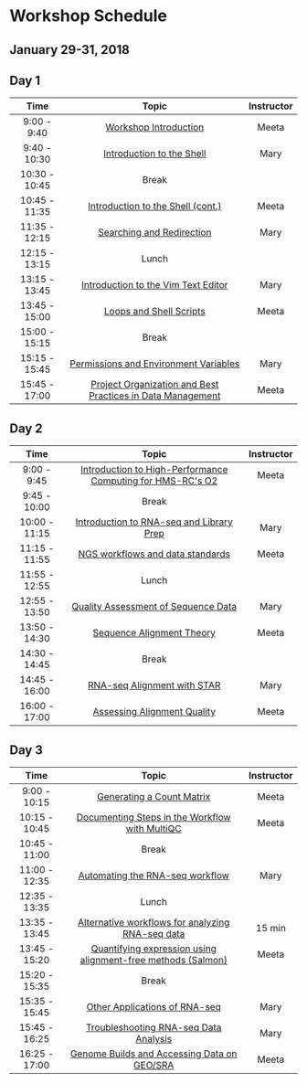 # Workshop Schedule
## January 29-31, 2018

## Day 1

| Time            |  Topic  | Instructor |
|:------------------------:|:------------------------------------------------:|:--------:|
|9:00 - 9:40 | [Workshop Introduction]() | Meeta |
|9:40 - 10:30 | [Introduction to the Shell](https://hbctraining.github.io/Intro-to-Shell/lessons/01_the_filesystem.html) | Mary |
|10:30 - 10:45 | Break | |
|10:45 - 11:35 | [Introduction to the Shell (cont.)](https://hbctraining.github.io/Intro-to-Shell/lessons/01_the_filesystem.html) | Meeta |
|11:35 - 12:15 | [Searching and Redirection](https://hbctraining.github.io/Intro-to-Shell/lessons/02_searching_files.html) | Mary |
|12:15 - 13:15 | Lunch | |
|13:15 - 13:45 | [Introduction to the Vim Text Editor](https://hbctraining.github.io/Intro-to-Shell/lessons/03_vim.html) | Mary |
|13:45 - 15:00 | [Loops and Shell Scripts](https://hbctraining.github.io/Intro-to-Shell/lessons/04_loops_and_scripts.html) | Meeta |
|15:00 - 15:15 | Break | |
|15:15 - 15:45 | [Permissions and Environment Variables](https://hbctraining.github.io/Intro-to-Shell/lessons/05_permissions_and_environment_variables.html) | Mary |
|15:45 - 17:00 | [Project Organization and Best Practices in Data Management](https://hbctraining.github.io/Intro-to-rnaseq-hpc-O2/lessons/01_data_organization.html) | Meeta |

## Day 2

| Time            |   Topic  | Instructor |
|:------------------------:|:----------:|:--------:|
|9:00 - 9:45 | [Introduction to High-Performance Computing for HMS-RC's O2](https://github.com/hbctraining/Intro-to-rnaseq-hpc-O2/blob/master/lectures/HPC_intro_O2.pdf) | Meeta |
|9:45 - 10:00 | Break | |
|10:00 - 11:15 | [Introduction to RNA-seq and Library Prep](https://github.com/hbctraining/Intro-to-rnaseq-hpc-O2/blob/master/lectures/rna-seq_design.pdf) | Mary |
|11:15 - 11:55 | [NGS workflows and data standards](https://github.com/hbctraining/Intro-to-rnaseq-hpc-O2/blob/master/lectures/NGS_workflows.pdf) | Meeta |
|11:55 - 12:55 | Lunch | |
|12:55 - 13:50 | [Quality Assessment of Sequence Data](https://hbctraining.github.io/Intro-to-rnaseq-hpc-O2/lessons/02_assessing_quality.html) | Mary | 
|13:50 - 14:30 | [Sequence Alignment Theory](https://github.com/hbctraining/Intro-to-rnaseq-hpc-O2/blob/master/lectures/Sequence_alignment.pdf) | Meeta |
|14:30 - 14:45 | Break | |
|14:45 - 16:00 | [RNA-seq Alignment with STAR](https://hbctraining.github.io/Intro-to-rnaseq-hpc-O2/lessons/03_alignment.html) | Mary |
|16:00 - 17:00 | [Assessing Alignment Quality](https://hbctraining.github.io/Intro-to-rnaseq-hpc-O2/lessons/04_alignment_quality.html) | Meeta |

## Day 3

| Time            |  Topic  | Instructor |
|:------------------------:|:----------:|:--------:|
|9:00 - 10:15 | [Generating a Count Matrix](https://hbctraining.github.io/Intro-to-rnaseq-hpc-O2/lessons/05_counting_reads.html) | Meeta |
|10:15 - 10:45 | [Documenting Steps in the Workflow with MultiQC](https://hbctraining.github.io/Intro-to-rnaseq-hpc-O2/lessons/06_multiQC.html) | Meeta |
|10:45 - 11:00 | Break | |
|11:00 - 12:35 | [Automating the RNA-seq workflow](https://hbctraining.github.io/Intro-to-rnaseq-hpc-O2/lessons/07_automating_workflow.html) | Mary |
|12:35 - 13:35 | Lunch | |
|13:35 - 13:45 | [Alternative workflows for analyzing RNA-seq data](https://github.com/hbctraining/Intro-to-rnaseq-hpc-O2/blob/master/lectures/RNAseq-analysis-methods.pdf) | 15 min |
|13:45 - 15:20 | [Quantifying expression using alignment-free methods (Salmon)](https://hbctraining.github.io/Intro-to-rnaseq-hpc-O2/lessons/08_salmon.html) | Meeta |
|15:20 - 15:35 | Break | |
|15:35 - 15:45 | [Other Applications of RNA-seq](https://github.com/hbctraining/Intro-to-rnaseq-hpc-O2/blob/master/lectures/other%20rnaseq%20applications.pdf) | Mary |
|15:45 - 16:25 | [Troubleshooting RNA-seq Data Analysis](https://github.com/hbctraining/Intro-to-rnaseq-hpc-O2/blob/master/lectures/RNA-seq_troubleshooting.pdf) | Mary |
|16:25 - 17:00 | [Genome Builds and Accessing Data on GEO/SRA](https://github.com/hbctraining/Intro-to-rnaseq-hpc-O2/blob/master/lectures/Accessing_genomics_dataonline.pdf) | Meeta |

